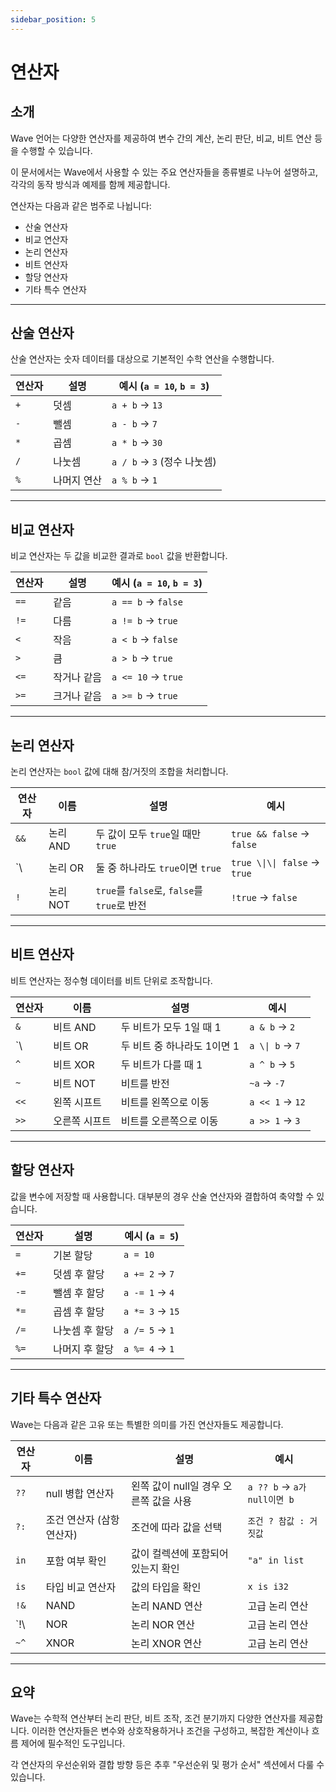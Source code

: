 ```yaml
---
sidebar_position: 5
---
```


# 연산자

## 소개

Wave 언어는 다양한 연산자를 제공하여 변수 간의 계산, 논리 판단, 비교, 비트 연산 등을 수행할 수 있습니다.

이 문서에서는 Wave에서 사용할 수 있는 주요 연산자들을 종류별로 나누어 설명하고, 각각의 동작 방식과 예제를 함께 제공합니다.

연산자는 다음과 같은 범주로 나뉩니다:

- 산술 연산자
- 비교 연산자
- 논리 연산자
- 비트 연산자
- 할당 연산자
- 기타 특수 연산자

---

## 산술 연산자

산술 연산자는 숫자 데이터를 대상으로 기본적인 수학 연산을 수행합니다.

| 연산자 | 설명     | 예시 (`a = 10`, `b = 3`) |
| --- | ------ | ----------------------------------------- |
| `+` | 덧셈     | `a + b` → `13`                            |
| `-` | 뺄셈     | `a - b` → `7`                             |
| `*` | 곱셈     | `a * b` → `30`                            |
| `/` | 나눗셈    | `a / b` → `3` (정수 나눗셈) |
| `%` | 나머지 연산 | `a % b` → `1`                             |

---

## 비교 연산자

비교 연산자는 두 값을 비교한 결과로 `bool` 값을 반환합니다.

| 연산자  | 설명     | 예시 (`a = 10`, `b = 3`) |
| ---- | ------ | ----------------------------------------- |
| `==` | 같음     | `a == b` → `false`                        |
| `!=` | 다름     | `a != b` → `true`                         |
| `<`  | 작음     | `a < b` → `false`                         |
| `>`  | 큼      | `a > b` → `true`                          |
| `<=` | 작거나 같음 | `a <= 10` → `true`                        |
| `>=` | 크거나 같음 | `a >= b` → `true`                         |

---

## 논리 연산자

논리 연산자는 `bool` 값에 대해 참/거짓의 조합을 처리합니다.

| 연산자    | 이름     | 설명                                    | 예시                             |
| ------ | ------ | ------------------------------------- | ------------------------------ |
| `&&`   | 논리 AND | 두 값이 모두 `true`일 때만 `true`             | `true && false` → `false`      |
| \`\\ | 논리 OR  | 둘 중 하나라도 `true`이면 `true`              | `true \\|\\| false` → `true` |
| `!`    | 논리 NOT | `true`를 `false`로, `false`를 `true`로 반전 | `!true` → `false`              |

---

## 비트 연산자

비트 연산자는 정수형 데이터를 비트 단위로 조작합니다.

| 연산자    | 이름      | 설명                | 예시               |
| ------ | ------- | ----------------- | ---------------- |
| `&`    | 비트 AND  | 두 비트가 모두 1일 때 1   | `a & b` → `2`    |
| \`\\ | 비트 OR   | 두 비트 중 하나라도 1이면 1 | `a \\| b` → `7` |
| `^`    | 비트 XOR  | 두 비트가 다를 때 1      | `a ^ b` → `5`    |
| `~`    | 비트 NOT  | 비트를 반전            | `~a` → `-7`      |
| `<<`   | 왼쪽 시프트  | 비트를 왼쪽으로 이동       | `a << 1` → `12`  |
| `>>`   | 오른쪽 시프트 | 비트를 오른쪽으로 이동      | `a >> 1` → `3`   |

---

## 할당 연산자

값을 변수에 저장할 때 사용합니다. 대부분의 경우 산술 연산자와 결합하여 축약할 수 있습니다.

| 연산자  | 설명       | 예시 (`a = 5`) |
| ---- | -------- | ------------------------------- |
| `=`  | 기본 할당    | `a = 10`                        |
| `+=` | 덧셈 후 할당  | `a += 2` → `7`                  |
| `-=` | 뺄셈 후 할당  | `a -= 1` → `4`                  |
| `*=` | 곱셈 후 할당  | `a *= 3` → `15`                 |
| `/=` | 나눗셈 후 할당 | `a /= 5` → `1`                  |
| `%=` | 나머지 후 할당 | `a %= 4` → `1`                  |

---

## 기타 특수 연산자

Wave는 다음과 같은 고유 또는 특별한 의미를 가진 연산자들도 제공합니다.

| 연산자     | 이름                                 | 설명                       | 예시                       |
| ------- | ---------------------------------- | ------------------------ | ------------------------ |
| `??`    | null 병합 연산자                        | 왼쪽 값이 null일 경우 오른쪽 값을 사용 | `a ?? b` → `a가 null이면 b` |
| `?:`    | 조건 연산자 (삼항 연산자) | 조건에 따라 값을 선택             | `조건 ? 참값 : 거짓값`          |
| `in`    | 포함 여부 확인                           | 값이 컬렉션에 포함되어 있는지 확인      | `"a" in list`            |
| `is`    | 타입 비교 연산자                          | 값의 타입을 확인                | `x is i32`               |
| `!&`    | NAND                               | 논리 NAND 연산               | 고급 논리 연산                 |
| \`!\\ | NOR                                | 논리 NOR 연산                | 고급 논리 연산                 |
| `~^`    | XNOR                               | 논리 XNOR 연산               | 고급 논리 연산                 |

---

## 요약

Wave는 수학적 연산부터 논리 판단, 비트 조작, 조건 분기까지 다양한 연산자를 제공합니다.
이러한 연산자들은 변수와 상호작용하거나 조건을 구성하고, 복잡한 계산이나 흐름 제어에 필수적인 도구입니다.

각 연산자의 우선순위와 결합 방향 등은 추후 "우선순위 및 평가 순서" 섹션에서 다룰 수 있습니다.